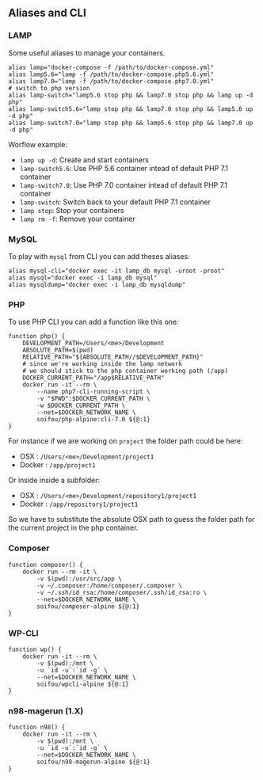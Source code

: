 ## Aliases and CLI

### LAMP
Some useful aliases to manage your containers.
```
alias lamp="docker-compose -f /path/to/docker-compose.yml"
alias lamp5.6="lamp -f /path/to/docker-compose.php5.6.yml"
alias lamp7.0="lamp -f /path/to/docker-compose.php7.0.yml"
# switch to php version
alias lamp-switch="lamp5.6 stop php && lamp7.0 stop php && lamp up -d php"
alias lamp-switch5.6="lamp stop php && lamp7.0 stop php && lamp5.6 up -d php"
alias lamp-switch7.0="lamp stop php && lamp5.6 stop php && lamp7.0 up -d php"
```

Worflow example:
* `lamp up -d`: Create and start containers
* `lamp-switch5.6`: Use PHP 5.6 container intead of default PHP 7.1 container
* `lamp-switch7.0`: Use PHP 7.0 container intead of default PHP 7.1 container
* `lamp-switch`: Switch back to your default PHP 7.1 container
* `lamp stop`: Stop your containers
* `lamp rm -f`: Remove your container

### MySQL
To play with `mysql` from CLI you can add theses aliases:
```
alias mysql-cli="docker exec -it lamp_db mysql -uroot -proot"
alias mysql="docker exec -i lamp_db mysql"
alias mysqldump="docker exec -i lamp_db mysqldump"
```

### PHP
To use PHP CLI you can add a function like this one:
```
function php() {
    DEVELOPMENT_PATH=/Users/<me>/Development
    ABSOLUTE_PATH=$(pwd)
    RELATIVE_PATH="${ABSOLUTE_PATH//$DEVELOPMENT_PATH}"
    # since we're working inside the lamp network
    # we should stick to the php container working path (/app)
    DOCKER_CURRENT_PATH="/app$RELATIVE_PATH"
    docker run -it --rm \
        --name php7-cli-running-script \
        -v "$PWD":$DOCKER_CURRENT_PATH \
        -w $DOCKER_CURRENT_PATH \
        --net=$DOCKER_NETWORK_NAME \
        soifou/php-alpine:cli-7.0 ${@:1}
}
```
For instance if we are working on `project` the folder path could be here:
- OSX : `/Users/<me>/Development/project1`
- Docker : `/app/project1`

Or inside inside a subfolder:
- OSX : `/Users/<me>/Development/repository1/project1`
- Docker : `/app/repository1/project1`

So we have to substitute the absolute OSX path to guess the folder path for the current project in the php container.

### Composer
```
function composer() {
    docker run --rm -it \
        -v $(pwd):/usr/src/app \
        -v ~/.composer:/home/composer/.composer \
        -v ~/.ssh/id_rsa:/home/composer/.ssh/id_rsa:ro \
        --net=$DOCKER_NETWORK_NAME \
        soifou/composer-alpine ${@:1}
}
```

### WP-CLI
```
function wp() {
    docker run -it --rm \
        -v $(pwd):/mnt \
        -u `id -u`:`id -g` \
        --net=$DOCKER_NETWORK_NAME \
        soifou/wpcli-alpine ${@:1}
}
```

### n98-magerun (1.X)
```
function n98() {
    docker run -it --rm \
        -v $(pwd):/mnt \
        -u `id -u`:`id -g` \
        --net=$DOCKER_NETWORK_NAME \
        soifou/n98-magerun-alpine ${@:1}
}
```